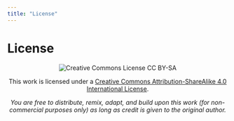 ```yaml
---
title: "License"
---
```


# License

<center>

![Creative Commons License CC BY-SA](https://i.creativecommons.org/l/by-sa/4.0/88x31.png)

This work is licensed under a <a rel="license" href="http://creativecommons.org/licenses/by-sa/4.0/" target="_blank">Creative Commons Attribution-ShareAlike 4.0 International License</a>.

*You are free to distribute, remix, adapt, and build upon this work (for non-commercial purposes only) as long as credit is given to the original author.*

</center>